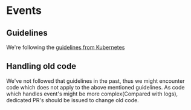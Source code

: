 # Events

## Guidelines

We're following the [guidelines from Kubernetes](https://github.com/kubernetes/community/blob/b3349d5b1354df814b67bbdee6890477f3c250cb/contributors/devel/event-style-guide.md)

## Handling old code

We've not followed that guidelines in the past, thus we might encounter code which does not apply to the above mentioned guidelines.
As code which handles event's might be more complex(Compared with logs), dedicated PR's should be issued to change old code. 
